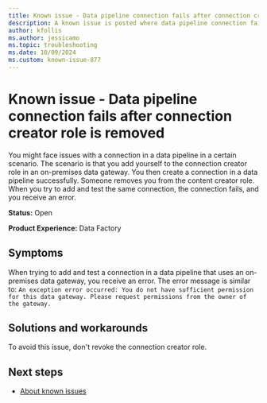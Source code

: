 ```yaml
---
title: Known issue - Data pipeline connection fails after connection creator role is removed
description: A known issue is posted where data pipeline connection fails after connection creator role is removed.
author: kfollis
ms.author: jessicamo
ms.topic: troubleshooting  
ms.date: 10/09/2024
ms.custom: known-issue-877
---
```


# Known issue - Data pipeline connection fails after connection creator role is removed

You might face issues with a connection in a data pipeline in a certain scenario. The scenario is that you add yourself to the connection creator role in an on-premises data gateway. You then create a connection in a data pipeline successfully. Someone removes you from the content creator role. When you try to add and test the same connection, the connection fails, and you receive an error.

**Status:** Open

**Product Experience:** Data Factory

## Symptoms

When trying to add and test a connection in a data pipeline that uses an on-premises data gateway, you receive an error. The error message is similar to: `An exception error occurred: You do not have sufficient permission for this data gateway. Please request permissions from the owner of the gateway.`

## Solutions and workarounds

To avoid this issue, don't revoke the connection creator role.

## Next steps

- [About known issues](https://support.fabric.microsoft.com/known-issues)

